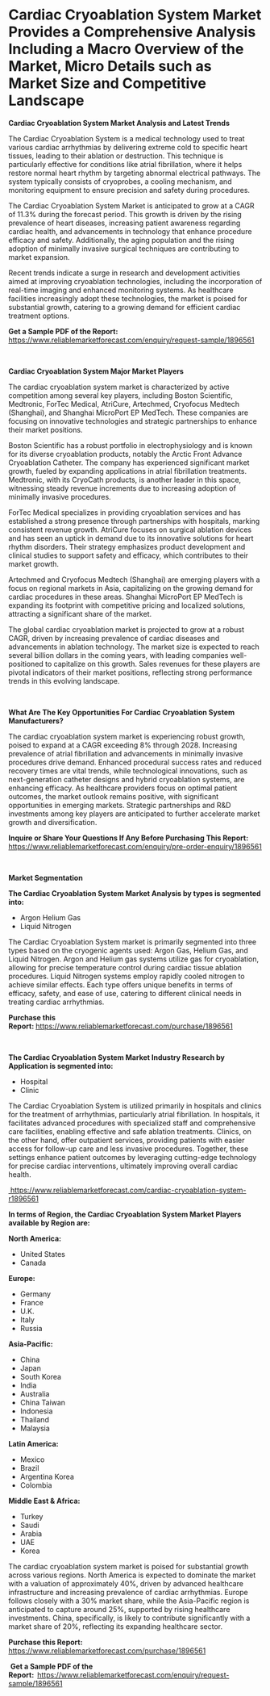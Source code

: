 <p><h1>Cardiac Cryoablation System Market Provides a Comprehensive Analysis Including a Macro Overview of the Market, Micro Details such as Market Size and Competitive Landscape</h1></p><p><strong>Cardiac Cryoablation System Market Analysis and Latest Trends</strong></p>
<p><p>The Cardiac Cryoablation System is a medical technology used to treat various cardiac arrhythmias by delivering extreme cold to specific heart tissues, leading to their ablation or destruction. This technique is particularly effective for conditions like atrial fibrillation, where it helps restore normal heart rhythm by targeting abnormal electrical pathways. The system typically consists of cryoprobes, a cooling mechanism, and monitoring equipment to ensure precision and safety during procedures.</p><p>The Cardiac Cryoablation System Market is anticipated to grow at a CAGR of 11.3% during the forecast period. This growth is driven by the rising prevalence of heart diseases, increasing patient awareness regarding cardiac health, and advancements in technology that enhance procedure efficacy and safety. Additionally, the aging population and the rising adoption of minimally invasive surgical techniques are contributing to market expansion. </p><p>Recent trends indicate a surge in research and development activities aimed at improving cryoablation technologies, including the incorporation of real-time imaging and enhanced monitoring systems. As healthcare facilities increasingly adopt these technologies, the market is poised for substantial growth, catering to a growing demand for efficient cardiac treatment options.</p></p>
<p><strong>Get a Sample PDF of the Report:&nbsp;</strong> <a href="https://www.reliablemarketforecast.com/enquiry/request-sample/1896561?utm_campaign=2447&utm_medium=2&utm_source=Github&utm_content=ia&utm_term=16042025&utm_id=cardiac-cryoablation-system">https://www.reliablemarketforecast.com/enquiry/request-sample/1896561</a></p>
<p>&nbsp;</p>
<p><strong>Cardiac Cryoablation System Major Market Players</strong></p>
<p><p>The cardiac cryoablation system market is characterized by active competition among several key players, including Boston Scientific, Medtronic, ForTec Medical, AtriCure, Artechmed, Cryofocus Medtech (Shanghai), and Shanghai MicroPort EP MedTech. These companies are focusing on innovative technologies and strategic partnerships to enhance their market positions.</p><p>Boston Scientific has a robust portfolio in electrophysiology and is known for its diverse cryoablation products, notably the Arctic Front Advance Cryoablation Catheter. The company has experienced significant market growth, fueled by expanding applications in atrial fibrillation treatments. Medtronic, with its CryoCath products, is another leader in this space, witnessing steady revenue increments due to increasing adoption of minimally invasive procedures. </p><p>ForTec Medical specializes in providing cryoablation services and has established a strong presence through partnerships with hospitals, marking consistent revenue growth. AtriCure focuses on surgical ablation devices and has seen an uptick in demand due to its innovative solutions for heart rhythm disorders. Their strategy emphasizes product development and clinical studies to support safety and efficacy, which contributes to their market growth.</p><p>Artechmed and Cryofocus Medtech (Shanghai) are emerging players with a focus on regional markets in Asia, capitalizing on the growing demand for cardiac procedures in these areas. Shanghai MicroPort EP MedTech is expanding its footprint with competitive pricing and localized solutions, attracting a significant share of the market.</p><p>The global cardiac cryoablation market is projected to grow at a robust CAGR, driven by increasing prevalence of cardiac diseases and advancements in ablation technology. The market size is expected to reach several billion dollars in the coming years, with leading companies well-positioned to capitalize on this growth. Sales revenues for these players are pivotal indicators of their market positions, reflecting strong performance trends in this evolving landscape.</p></p>
<p>&nbsp;</p>
<p><strong>What Are The Key Opportunities For Cardiac Cryoablation System Manufacturers?</strong></p>
<p><p>The cardiac cryoablation system market is experiencing robust growth, poised to expand at a CAGR exceeding 8% through 2028. Increasing prevalence of atrial fibrillation and advancements in minimally invasive procedures drive demand. Enhanced procedural success rates and reduced recovery times are vital trends, while technological innovations, such as next-generation catheter designs and hybrid cryoablation systems, are enhancing efficacy. As healthcare providers focus on optimal patient outcomes, the market outlook remains positive, with significant opportunities in emerging markets. Strategic partnerships and R&D investments among key players are anticipated to further accelerate market growth and diversification.</p></p>
<p><strong>Inquire or Share Your Questions If Any Before Purchasing This Report:</strong> <a href="https://www.reliablemarketforecast.com/enquiry/pre-order-enquiry/1896561?utm_campaign=2447&utm_medium=2&utm_source=Github&utm_content=ia&utm_term=16042025&utm_id=cardiac-cryoablation-system">https://www.reliablemarketforecast.com/enquiry/pre-order-enquiry/1896561</a></p>
<p>&nbsp;</p>
<p><strong>Market Segmentation</strong></p>
<p><strong>The Cardiac Cryoablation System Market Analysis by types is segmented into:</strong></p>
<p><ul><li>Argon Helium Gas</li><li>Liquid Nitrogen</li></ul></p>
<p><p>The Cardiac Cryoablation System market is primarily segmented into three types based on the cryogenic agents used: Argon Gas, Helium Gas, and Liquid Nitrogen. Argon and Helium gas systems utilize gas for cryoablation, allowing for precise temperature control during cardiac tissue ablation procedures. Liquid Nitrogen systems employ rapidly cooled nitrogen to achieve similar effects. Each type offers unique benefits in terms of efficacy, safety, and ease of use, catering to different clinical needs in treating cardiac arrhythmias.</p></p>
<p><strong>Purchase this Report:&nbsp;</strong><a href="https://www.reliablemarketforecast.com/purchase/1896561?utm_campaign=2447&utm_medium=2&utm_source=Github&utm_content=ia&utm_term=16042025&utm_id=cardiac-cryoablation-system">https://www.reliablemarketforecast.com/purchase/1896561</a></p>
<p>&nbsp;</p>
<p><strong>The Cardiac Cryoablation System Market Industry Research by Application is segmented into:</strong></p>
<p><ul><li>Hospital</li><li>Clinic</li></ul></p>
<p><p>The Cardiac Cryoablation System is utilized primarily in hospitals and clinics for the treatment of arrhythmias, particularly atrial fibrillation. In hospitals, it facilitates advanced procedures with specialized staff and comprehensive care facilities, enabling effective and safe ablation treatments. Clinics, on the other hand, offer outpatient services, providing patients with easier access for follow-up care and less invasive procedures. Together, these settings enhance patient outcomes by leveraging cutting-edge technology for precise cardiac interventions, ultimately improving overall cardiac health.</p></p>
<p><a href="https://www.reliablemarketforecast.com/cardiac-cryoablation-system-r1896561?utm_campaign=2447&utm_medium=2&utm_source=Github&utm_content=ia&utm_term=16042025&utm_id=cardiac-cryoablation-system">&nbsp;https://www.reliablemarketforecast.com/cardiac-cryoablation-system-r1896561</a></p>
<p><strong>In terms of Region, the Cardiac Cryoablation System Market Players available by Region are:</strong></p>
<p>
    <p> <strong> North America: </strong>
        <ul>
            <li>United States</li>
            <li>Canada</li>
        </ul>
        </p> 
    <p> <strong> Europe: </strong>
        <ul>
            <li>Germany</li>
            <li>France</li>
            <li>U.K.</li>
            <li>Italy</li>
            <li>Russia</li>
        </ul>
        </p> 
    <p> <strong> Asia-Pacific: </strong>
        <ul>
            <li>China</li>
            <li>Japan</li>
            <li>South Korea</li>
            <li>India</li>
            <li>Australia</li>
            <li>China Taiwan</li>
            <li>Indonesia</li>
            <li>Thailand</li>
            <li>Malaysia</li>
        </ul>
        </p> 
    <p> <strong> Latin America: </strong>
        <ul>
            <li>Mexico</li>
            <li>Brazil</li>
            <li>Argentina Korea</li>
            <li>Colombia</li>
        </ul>
        </p> 
    <p> <strong> Middle East & Africa: </strong>
        <ul>
            <li>Turkey</li>
            <li>Saudi</li>
            <li>Arabia</li>
            <li>UAE</li>
            <li>Korea</li>
        </ul>
    </p>
    </p>
<p><p>The cardiac cryoablation system market is poised for substantial growth across various regions. North America is expected to dominate the market with a valuation of approximately 40%, driven by advanced healthcare infrastructure and increasing prevalence of cardiac arrhythmias. Europe follows closely with a 30% market share, while the Asia-Pacific region is anticipated to capture around 25%, supported by rising healthcare investments. China, specifically, is likely to contribute significantly with a market share of 20%, reflecting its expanding healthcare sector.</p></p>
<p><strong>Purchase this Report: </strong><a href="https://www.reliablemarketforecast.com/purchase/1896561?utm_campaign=2447&utm_medium=2&utm_source=Github&utm_content=ia&utm_term=16042025&utm_id=cardiac-cryoablation-system">https://www.reliablemarketforecast.com/purchase/1896561</a></p>
<p>&nbsp;<strong>Get a Sample PDF of the Report:&nbsp;&nbsp;</strong><a href="https://www.reliablemarketforecast.com/enquiry/request-sample/1896561?utm_campaign=2447&utm_medium=2&utm_source=Github&utm_content=ia&utm_term=16042025&utm_id=cardiac-cryoablation-system">https://www.reliablemarketforecast.com/enquiry/request-sample/1896561</a></p>
<p><strong></strong></p>
<p><p></p><p></p><p></p></p>